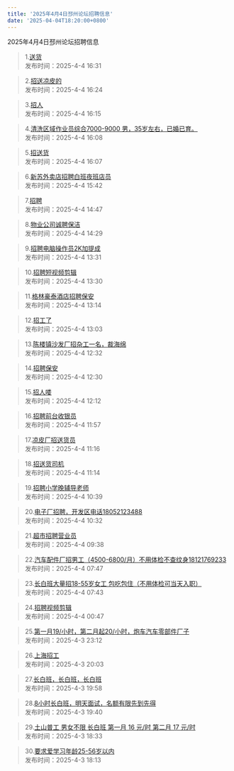 ```yaml
---
title: '2025年4月4日邳州论坛招聘信息'
date: '2025-04-04T18:20:00+0800'
---
```

2025年4月4日邳州论坛招聘信息
<!--more-->
>1.[送货](https://www.pzzc.net/forum.php?mod=viewthread&tid=10503120)<br>
>发布时间：2025-4-4 16:31

>2.[招送凉皮的](https://www.pzzc.net/forum.php?mod=viewthread&tid=10503118)<br>
>发布时间：2025-4-4 16:24

>3.[招人](https://www.pzzc.net/forum.php?mod=viewthread&tid=10503114)<br>
>发布时间：2025-4-4 16:15

>4.[清洗区域作业员综合7000-9000
男，35岁左右，已婚已育。](https://www.pzzc.net/forum.php?mod=viewthread&tid=10503113)<br>
>发布时间：2025-4-4 16:08

>5.[招送货](https://www.pzzc.net/forum.php?mod=viewthread&tid=10503112)<br>
>发布时间：2025-4-4 16:07

>6.[新苏外卖店招聘白班夜班店员](https://www.pzzc.net/forum.php?mod=viewthread&tid=10503105)<br>
>发布时间：2025-4-4 15:42

>7.[招聘](https://www.pzzc.net/forum.php?mod=viewthread&tid=10503100)<br>
>发布时间：2025-4-4 14:47

>8.[物业公司诚聘保洁](https://www.pzzc.net/forum.php?mod=viewthread&tid=10503098)<br>
>发布时间：2025-4-4 14:29

>9.[招聘电脑操作员2K加提成](https://www.pzzc.net/forum.php?mod=viewthread&tid=10503092)<br>
>发布时间：2025-4-4 13:31

>10.[招聘短视频剪辑](https://www.pzzc.net/forum.php?mod=viewthread&tid=10503091)<br>
>发布时间：2025-4-4 13:30

>11.[格林豪泰酒店招聘保安](https://www.pzzc.net/forum.php?mod=viewthread&tid=10503088)<br>
>发布时间：2025-4-4 13:14

>12.[招工了](https://www.pzzc.net/forum.php?mod=viewthread&tid=10503087)<br>
>发布时间：2025-4-4 13:03

>13.[陈楼镇沙发厂招杂工一名，裁海绵](https://www.pzzc.net/forum.php?mod=viewthread&tid=10503082)<br>
>发布时间：2025-4-4 12:32

>14.[招聘保安](https://www.pzzc.net/forum.php?mod=viewthread&tid=10503081)<br>
>发布时间：2025-4-4 12:30

>15.[招人喽](https://www.pzzc.net/forum.php?mod=viewthread&tid=10503080)<br>
>发布时间：2025-4-4 12:12

>16.[招聘前台收银员](https://www.pzzc.net/forum.php?mod=viewthread&tid=10503077)<br>
>发布时间：2025-4-4 11:57

>17.[凉皮厂招送货员](https://www.pzzc.net/forum.php?mod=viewthread&tid=10503070)<br>
>发布时间：2025-4-4 11:16

>18.[招送货司机](https://www.pzzc.net/forum.php?mod=viewthread&tid=10503069)<br>
>发布时间：2025-4-4 11:14

>19.[招聘小学晚辅导老师](https://www.pzzc.net/forum.php?mod=viewthread&tid=10503065)<br>
>发布时间：2025-4-4 10:39

>20.[电子厂招聘，开发区电话18052123488](https://www.pzzc.net/forum.php?mod=viewthread&tid=10503061)<br>
>发布时间：2025-4-4 10:32

>21.[超市招聘营业员](https://www.pzzc.net/forum.php?mod=viewthread&tid=10503048)<br>
>发布时间：2025-4-4 09:38

>22.[汽车配件厂招男工（4500-6800/月）不用体检不查纹身18121769233](https://www.pzzc.net/forum.php?mod=viewthread&tid=10503034)<br>
>发布时间：2025-4-4 07:47

>23.[长白班大量招18-55岁女工 包吃包住（不用体检可当天入职）](https://www.pzzc.net/forum.php?mod=viewthread&tid=10503032)<br>
>发布时间：2025-4-4 07:43

>24.[招聘视频剪辑](https://www.pzzc.net/forum.php?mod=viewthread&tid=10503027)<br>
>发布时间：2025-4-4 00:47

>25.[第一月19/小时，第二月起20/小时，炮车汽车零部件厂子](https://www.pzzc.net/forum.php?mod=viewthread&tid=10503021)<br>
>发布时间：2025-4-3 23:12

>26.[上海招工](https://www.pzzc.net/forum.php?mod=viewthread&tid=10503009)<br>
>发布时间：2025-4-3 20:03

>27.[长白班，长白班，长白班](https://www.pzzc.net/forum.php?mod=viewthread&tid=10503008)<br>
>发布时间：2025-4-3 19:58

>28.[8小时长白班，明天面试，名额有限先到先得](https://www.pzzc.net/forum.php?mod=viewthread&tid=10503002)<br>
>发布时间：2025-4-3 19:40

>29.[土山普工 男女不限 长白班 第一月 16 元/时 第二月 17 元/时](https://www.pzzc.net/forum.php?mod=viewthread&tid=10502990)<br>
>发布时间：2025-4-3 18:33

>30.[要求爱学习年龄25-56岁以内](https://www.pzzc.net/forum.php?mod=viewthread&tid=10502988)<br>
>发布时间：2025-4-3 18:13

